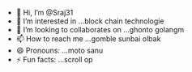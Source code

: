 - 👋 Hi, I’m @Sraj31
- 👀 I’m interested in ...block chain technologie
- 💞️ I’m looking to collaborates on ...ghonto golangm
- 📫 How to reach me ...gomble sunbai olbak
- 😄 Pronouns: ...moto sanu
- ⚡ Fun facts: ...scroll op
<!---
Sraj31/Sraj31 is a ✨ special ✨ repository because its `README.md` (this file) appears on your GitHub profile.
You can click the Preview link to take a look at your changes.
--->
